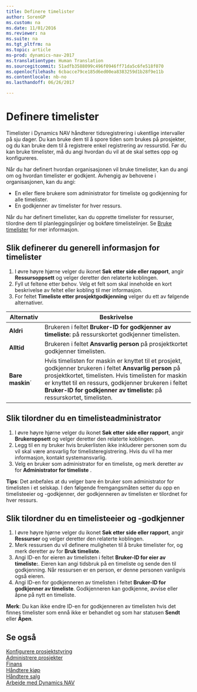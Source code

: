 ```yaml
---
title: Definere timelister
author: SorenGP
ms.custom: na
ms.date: 11/01/2016
ms.reviewer: na
ms.suite: na
ms.tgt_pltfrm: na
ms.topic: article
ms-prod: dynamics-nav-2017
ms.translationtype: Human Translation
ms.sourcegitcommit: 51adfb3588099c496f0946ff71da5c6fe518f070
ms.openlocfilehash: 6cbacce79ce185d6ed00ea8383259d1b28f9e11b
ms.contentlocale: nb-no
ms.lasthandoff: 06/26/2017

---
```


# <a name="how-to-set-up-time-sheets"></a>Definere timelister
Timelister i Dynamics NAV håndterer tidsregistrering i ukentlige intervaller på sju dager. Du kan bruke dem til å spore tiden som brukes på prosjekter, og du kan bruke dem til å registrere enkel registrering av ressurstid. Før du kan bruke timelister, må du angi hvordan du vil at de skal settes opp og konfigureres.

Når du har definert hvordan organisasjonen vil bruke timelister, kan du angi om og hvordan timelister er godkjent. Avhengig av behovene i organisasjonen, kan du angi:

- En eller flere brukere som administrator for timeliste og godkjenning for alle timelister.
- En godkjenner av timelister for hver ressurs.

Når du har definert timelister, kan du opprette timelister for ressurser, tilordne dem til planleggingslinjer og bokføre timelistelinjer. Se [Bruke timelister](projects-how-use-time-sheets.md) for mer informasjon.

## <a name="to-set-up-general-information-for-time-sheets"></a>Slik definerer du generell informasjon for timelister  

1. I øvre høyre hjørne velger du ikonet **Søk etter side eller rapport**, angir **Ressursoppsett** og velger deretter den relaterte koblingen.  
2. Fyll ut feltene etter behov. Velg et felt som skal inneholde en kort beskrivelse av feltet eller kobling til mer informasjon.
3. For feltet **Timeliste etter prosjektgodkjenning** velger du ett av følgende alternativer.

|Alternativ |Beskrivelse|
|---|---|
|**Aldri**|Brukeren i feltet **Bruker-ID for godkjenner av timeliste:** på ressurskortet godkjenner timelisten.|
|**Alltid**|Brukeren i feltet **Ansvarlig person** på prosjektkortet godkjenner timelisten.|
|**Bare maskin**´|Hvis timelisten for maskin er knyttet til et prosjekt, godkjenner brukeren i feltet **Ansvarlig person** på prosjektkortet, timelisten. Hvis timelisten for maskin er knyttet til en ressurs, godkjenner brukeren i feltet **Bruker-ID for godkjenner av timeliste:** på ressurskortet, timelisten.

## <a name="to-assign-a-time-sheet-administrator"></a>Slik tilordner du en timelisteadministrator  

1. I øvre høyre hjørne velger du ikonet **Søk etter side eller rapport**, angir **Brukeroppsett** og velger deretter den relaterte koblingen.  
2.  Legg til en ny bruker hvis brukerlisten ikke inkluderer personen som du vil skal være ansvarlig for timelisteregistrering. Hvis du vil ha mer informasjon, kontakt systemansvarlig.  
3. Velg en bruker som administrator for en timeliste, og merk deretter av for **Administrator for timeliste** .  

**Tips**: Det anbefales at du velger bare én bruker som administrator for timelisten i et selskap. I den følgende fremgangsmåten setter du opp en timelisteeier og -godkjenner, der godkjenneren av timelisten er tilordnet for hver ressurs.  

## <a name="to-assign-a-time-sheets-owner-and-approver"></a>Slik tilordner du en timelisteeier og -godkjenner  

1. I øvre høyre hjørne velger du ikonet **Søk etter side eller rapport**, angir **Ressurser** og velger deretter den relaterte koblingen.
2. Merk ressursen du vil definere muligheten til å bruke timelister for, og merk deretter av for **Bruk timeliste**.  
3. Angi ID-en for eieren av timelisten i feltet **Bruker-ID for eier av timeliste:**. Eieren kan angi tidsbruk på en timeliste og sende den til godkjenning. Når ressursen er en person, er denne personen vanligvis også eieren.  
4. Angi ID-en for godkjenneren av timelisten i feltet **Bruker-ID for godkjenner av timeliste**. Godkjenneren kan godkjenne, avvise eller åpne på nytt en timeliste.  

**Merk**: Du kan ikke endre ID-en for godkjenneren av timelisten hvis det finnes timelister som ennå ikke er behandlet og som har statusen **Sendt** eller **Åpen**.

## <a name="see-also"></a>Se også
[Konfigurere prosjektstyring](projects-setup-projects.md)  
[Administrere prosjekter](projects-manage-projects.md)  
[Finans](finance-setup.md)  
[Håndtere kjøp](purchasing-manage-purchasing.md)         
[Håndtere salg](sales-manage-sales.md)      
[Arbeide med Dynamics NAV](ui-work-product.md)  

